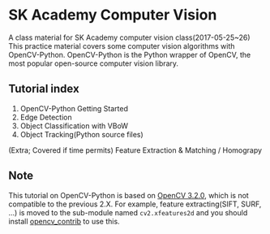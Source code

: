 # SK Academy Computer Vision
A class material for SK Academy computer vision class(2017-05-25~26)  
This practice material covers some computer vision algorithms with OpenCV-Python. OpenCV-Python is the Python wrapper of OpenCV, the most popular open-source computer vision library.

## Tutorial index
1. OpenCV-Python Getting Started
2. Edge Detection
3. Object Classification with VBoW
4. Object Tracking(Python source files)

(Extra; Covered if time permits) Feature Extraction & Matching / Homograpy

## Note
This tutorial on OpenCV-Python is based on [OpenCV 3.2.0](https://github.com/opencv/opencv), which is not compatible to the previous 2.X. For example, feature extracting(SIFT, SURF, ...) is moved to the sub-module named `cv2.xfeatures2d` and you should install [opencv_contrib](https://github.com/opencv/opencv_contrib) to use this.

